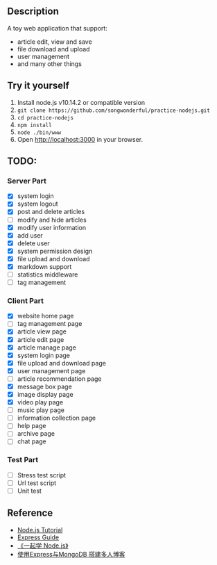 ## Description
A toy web application that support:
+ article edit, view and save
+ file download and upload
+ user management
+ and many other things

## Try it yourself
1. Install node.js v10.14.2 or compatible version
2. `git clone https://github.com/songwonderful/practice-nodejs.git`
3. `cd practice-nodejs`
4. `npm install`
5. `node ./bin/www`
6. Open [http://localhost:3000](http://localhost:3000) in your browser.

## TODO:
### Server Part
- [x] system login
- [x] system logout
- [x] post and delete articles
- [ ] modify and hide articles
- [x] modify user information
- [x] add user
- [x] delete user
- [x] system permission design
- [x] file upload and download
- [x] markdown support
- [ ] statistics middleware
- [ ] tag management

### Client Part
- [x] website home page
- [ ] tag management page
- [x] article view page
- [x] article edit page
- [x] article manage page
- [x] system login page
- [x] file upload and download page
- [x] user management page
- [ ] article recommendation page
- [x] message box page
- [x] image display page
- [x] video play page
- [ ] music play page
- [ ] information collection page
- [ ] help page
- [ ] archive page
- [ ] chat page

### Test Part
- [ ] Stress test script
- [ ] Url test script
- [ ] Unit test

## Reference
+ [Node.js Tutorial](https://www.tutorialspoint.com/nodejs)
+ [Express Guide](https://expressjs.com/en/guide/routing.html)
+ [《一起学 Node.js》](https://github.com/nswbmw/N-blog)
+ [ 使用Express与MongoDB 搭建多人博客](http://wiki.jikexueyuan.com/project/express-mongodb-setup-blog/simple-blog.html)